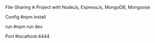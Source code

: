 File-Sharing
A Project with NodeJs, ExpressJs, MongoDB, Mongoose

Config
#npm install

run 
#npm run dev

Port 
#localhost:4444
